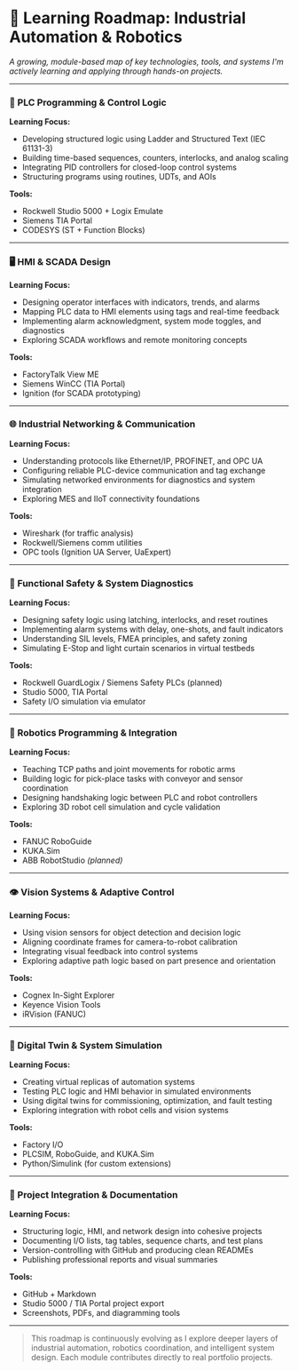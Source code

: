 # 🧭 Learning Roadmap: Industrial Automation & Robotics

*A growing, module-based map of key technologies, tools, and systems I'm actively learning and applying through hands-on projects.*

---

### 🧠 PLC Programming & Control Logic

**Learning Focus:**
- Developing structured logic using Ladder and Structured Text (IEC 61131-3)
- Building time-based sequences, counters, interlocks, and analog scaling
- Integrating PID controllers for closed-loop control systems
- Structuring programs using routines, UDTs, and AOIs

**Tools:**
- Rockwell Studio 5000 + Logix Emulate  
- Siemens TIA Portal  
- CODESYS (ST + Function Blocks)

---

### 🖥️ HMI & SCADA Design

**Learning Focus:**
- Designing operator interfaces with indicators, trends, and alarms
- Mapping PLC data to HMI elements using tags and real-time feedback
- Implementing alarm acknowledgment, system mode toggles, and diagnostics
- Exploring SCADA workflows and remote monitoring concepts

**Tools:**
- FactoryTalk View ME  
- Siemens WinCC (TIA Portal)  
- Ignition (for SCADA prototyping)

---

### 🌐 Industrial Networking & Communication

**Learning Focus:**
- Understanding protocols like Ethernet/IP, PROFINET, and OPC UA
- Configuring reliable PLC-device communication and tag exchange
- Simulating networked environments for diagnostics and system integration
- Exploring MES and IIoT connectivity foundations

**Tools:**
- Wireshark (for traffic analysis)  
- Rockwell/Siemens comm utilities  
- OPC tools (Ignition UA Server, UaExpert)

---

### 🦺 Functional Safety & System Diagnostics

**Learning Focus:**
- Designing safety logic using latching, interlocks, and reset routines
- Implementing alarm systems with delay, one-shots, and fault indicators
- Understanding SIL levels, FMEA principles, and safety zoning
- Simulating E-Stop and light curtain scenarios in virtual testbeds

**Tools:**
- Rockwell GuardLogix / Siemens Safety PLCs (planned)  
- Studio 5000, TIA Portal  
- Safety I/O simulation via emulator

---

### 🤖 Robotics Programming & Integration

**Learning Focus:**
- Teaching TCP paths and joint movements for robotic arms
- Building logic for pick-place tasks with conveyor and sensor coordination
- Designing handshaking logic between PLC and robot controllers
- Exploring 3D robot cell simulation and cycle validation

**Tools:**
- FANUC RoboGuide  
- KUKA.Sim  
- ABB RobotStudio *(planned)*

---

### 👁️ Vision Systems & Adaptive Control

**Learning Focus:**
- Using vision sensors for object detection and decision logic
- Aligning coordinate frames for camera-to-robot calibration
- Integrating visual feedback into control systems
- Exploring adaptive path logic based on part presence and orientation

**Tools:**
- Cognex In-Sight Explorer  
- Keyence Vision Tools  
- iRVision (FANUC)

---

### 🧪 Digital Twin & System Simulation

**Learning Focus:**
- Creating virtual replicas of automation systems
- Testing PLC logic and HMI behavior in simulated environments
- Using digital twins for commissioning, optimization, and fault testing
- Exploring integration with robot cells and vision systems

**Tools:**
- Factory I/O  
- PLCSIM, RoboGuide, and KUKA.Sim  
- Python/Simulink (for custom extensions)

---

### 📁 Project Integration & Documentation

**Learning Focus:**
- Structuring logic, HMI, and network design into cohesive projects
- Documenting I/O lists, tag tables, sequence charts, and test plans
- Version-controlling with GitHub and producing clean READMEs
- Publishing professional reports and visual summaries

**Tools:**
- GitHub + Markdown  
- Studio 5000 / TIA Portal project export  
- Screenshots, PDFs, and diagramming tools

---

> This roadmap is continuously evolving as I explore deeper layers of industrial automation, robotics coordination, and intelligent system design. Each module contributes directly to real portfolio projects.

